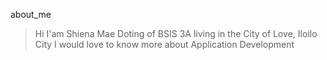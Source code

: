 about_me
>Hi I'am Shiena Mae Doting of BSIS 3A 
living in the City of Love, Iloilo City
I would love to know more about Application Development

